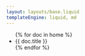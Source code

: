```yaml
---
layout: layouts/base.liquid
templateEngine: liquid, md
---
```


<ul>
{% for doc in home %}
  <li>
      {{ doc.title }}
  </li>
{% endfor %}
</ul>
